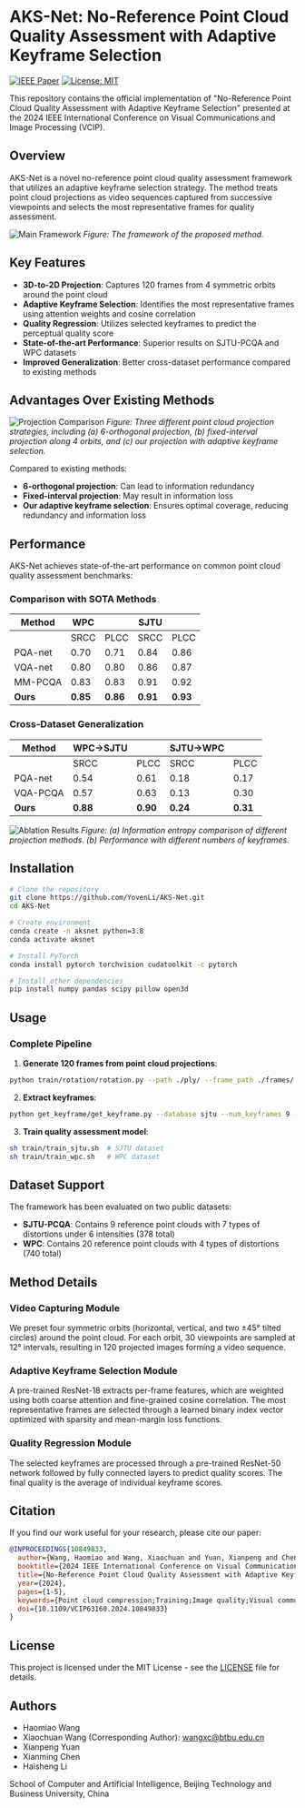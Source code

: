 # AKS-Net: No-Reference Point Cloud Quality Assessment with Adaptive Keyframe Selection

[![IEEE Paper](https://img.shields.io/badge/IEEE-10.1109%2FVCIP63160.2024.10849833-blue)](https://doi.org/10.1109/VCIP63160.2024.10849833)
[![License: MIT](https://img.shields.io/badge/License-MIT-yellow.svg)](https://opensource.org/licenses/MIT)

This repository contains the official implementation of "No-Reference Point Cloud Quality Assessment with Adaptive Keyframe Selection" presented at the 2024 IEEE International Conference on Visual Communications and Image Processing (VCIP).

## Overview

AKS-Net is a novel no-reference point cloud quality assessment framework that utilizes an adaptive keyframe selection strategy. The method treats point cloud projections as video sequences captured from successive viewpoints and selects the most representative frames for quality assessment.

![Main Framework](imgs/pipeline.png)
*Figure: The framework of the proposed method.*

## Key Features

- **3D-to-2D Projection**: Captures 120 frames from 4 symmetric orbits around the point cloud
- **Adaptive Keyframe Selection**: Identifies the most representative frames using attention weights and cosine correlation
- **Quality Regression**: Utilizes selected keyframes to predict the perceptual quality score
- **State-of-the-art Performance**: Superior results on SJTU-PCQA and WPC datasets
- **Improved Generalization**: Better cross-dataset performance compared to existing methods

## Advantages Over Existing Methods

![Projection Comparison](imgs/projection.png)
*Figure: Three different point cloud projection strategies, including (a) 6-orthogonal projection, (b) fixed-interval projection along 4 orbits, and (c) our projection with adaptive keyframe selection.*

Compared to existing methods:
- **6-orthogonal projection**: Can lead to information redundancy
- **Fixed-interval projection**: May result in information loss
- **Our adaptive keyframe selection**: Ensures optimal coverage, reducing redundancy and information loss

## Performance

AKS-Net achieves state-of-the-art performance on common point cloud quality assessment benchmarks:

### Comparison with SOTA Methods

| Method    | WPC |       | SJTU |       |
|-----------|-----|-------|------|-------|
|           | SRCC| PLCC  | SRCC | PLCC  |
| PQA-net   | 0.70| 0.71  | 0.84 | 0.86  |
| VQA-net   | 0.80| 0.80  | 0.86 | 0.87  |
| MM-PCQA   | 0.83| 0.83  | 0.91 | 0.92  |
| **Ours**  | **0.85**| **0.86**  | **0.91** | **0.93**  |

### Cross-Dataset Generalization

| Method    | WPC→SJTU |         | SJTU→WPC |         |
|-----------|----------|---------|----------|---------|
|           | SRCC     | PLCC    | SRCC     | PLCC    |
| PQA-net   | 0.54     | 0.61    | 0.18     | 0.17    |
| VQA-PCQA  | 0.57     | 0.63    | 0.13     | 0.30    |
| **Ours**  | **0.88** | **0.90**| **0.24** | **0.31**|

![Ablation Results](imgs/result.png)
*Figure: (a) Information entropy comparison of different projection methods. (b) Performance with different numbers of keyframes.*

## Installation

```bash
# Clone the repository
git clone https://github.com/YovenLi/AKS-Net.git
cd AKS-Net

# Create environment
conda create -n aksnet python=3.8
conda activate aksnet

# Install PyTorch
conda install pytorch torchvision cudatoolkit -c pytorch

# Install other dependencies
pip install numpy pandas scipy pillow open3d
```

## Usage

### Complete Pipeline

1. **Generate 120 frames from point cloud projections**:
```bash
python train/rotation/rotation.py --path ./ply/ --frame_path ./frames/
```

2. **Extract keyframes**:
```bash
python get_keyframe/get_keyframe.py --database sjtu --num_keyframes 9 --data_dir_frame ./frames/ --output_base_dir ./keyframes/
```

3. **Train quality assessment model**:
```bash
sh train/train_sjtu.sh  # SJTU dataset
sh train/train_wpc.sh   # WPC dataset
```

## Dataset Support

The framework has been evaluated on two public datasets:
- **SJTU-PCQA**: Contains 9 reference point clouds with 7 types of distortions under 6 intensities (378 total)
- **WPC**: Contains 20 reference point clouds with 4 types of distortions (740 total)

## Method Details

### Video Capturing Module
We preset four symmetric orbits (horizontal, vertical, and two ±45° tilted circles) around the point cloud. For each orbit, 30 viewpoints are sampled at 12° intervals, resulting in 120 projected images forming a video sequence.

### Adaptive Keyframe Selection Module
A pre-trained ResNet-18 extracts per-frame features, which are weighted using both coarse attention and fine-grained cosine correlation. The most representative frames are selected through a learned binary index vector optimized with sparsity and mean-margin loss functions.

### Quality Regression Module
The selected keyframes are processed through a pre-trained ResNet-50 network followed by fully connected layers to predict quality scores. The final quality is the average of individual keyframe scores.

## Citation

If you find our work useful for your research, please cite our paper:

```bibtex
@INPROCEEDINGS{10849833,
  author={Wang, Haomiao and Wang, Xiaochuan and Yuan, Xianpeng and Chen, Xianming and Li, Haisheng},
  booktitle={2024 IEEE International Conference on Visual Communications and Image Processing (VCIP)}, 
  title={No-Reference Point Cloud Quality Assessment with Adaptive Keyframe Selection}, 
  year={2024},
  pages={1-5},
  keywords={Point cloud compression;Training;Image quality;Visual communication;Image processing;Video sequences;Redundancy;Particle measurements;Loss measurement;Quality assessment;Point cloud quality assessment;viewpoint selection;keyframe;no-reference;projection-based metrics},
  doi={10.1109/VCIP63160.2024.10849833}
}
```

## License

This project is licensed under the MIT License - see the [LICENSE](LICENSE) file for details.

## Authors

- Haomiao Wang
- Xiaochuan Wang (Corresponding Author): wangxc@btbu.edu.cn
- Xianpeng Yuan
- Xianming Chen
- Haisheng Li

School of Computer and Artificial Intelligence, Beijing Technology and Business University, China 